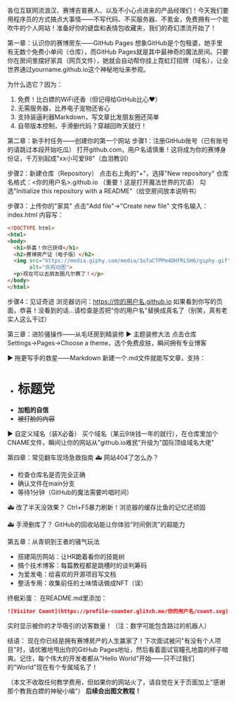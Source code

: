

各位互联网流浪汉、赛博吉普赛人、以及不小心点进来的产品经理们！今天我们要用程序员的方式搞点大事情——不写代码、不买服务器、不氪金，免费拥有一个能吹牛的个人网站！准备好你的键盘和表情包收藏夹，我们的奇幻漂流开始了！

第一章：认识你的赛博房东——GitHub Pages
想象GitHub是个包租婆，她手里有无数个免费小单间（仓库），而GitHub Pages就是其中最神奇的魔法房间。只要你在房间里摆好家具（网页文件），她就会自动帮你挂上霓虹灯招牌（域名），让全世界通过yourname.github.io这个神秘地址来参观。

为什么选它？因为：
1. 免费！比白嫖的WiFi还香（但记得给GitHub比心❤️）
2. 无需服务器，比养电子宠物还省心
3. 支持装逼利器Markdown，写文章比发朋友圈还简单
4. 自带版本控制，手滑删代码？穿越回昨天就行！

第二章：新手村任务——创建你的第一个网站
步骤1：注册GitHub账号（已有账号的请跳过本段开始吃瓜）
打开github.com，用户名请慎重！这将成为你的赛博身份证，千万别起成"xx小可爱98"（血泪教训）

步骤2：新建仓库（Repository）
点击右上角的"+"，选择"New repository"
仓库名格式：<你的用户名>.github.io （重要！这是打开魔法世界的咒语）
勾选"Initialize this repository with a README"（给空房间放本说明书）

步骤3：上传你的"家具"
点击"Add file"→"Create new file"
文件名输入：index.html
内容写：
```html
<!DOCTYPE html>
<html>
<body>
  <h1>恭喜！你已获得</h1>
  <h2>赛博房产证（电子版）</h2>
  <img src="https://media.giphy.com/media/3o7aCTPPm4OHfRLSH6/giphy.gif" 
       alt="庆祝动图">
  <p>现在可以去朋友圈凡尔赛了！</p>
</body>
</html>
```

步骤4：见证奇迹
浏览器访问：https://你的用户名.github.io
如果看到你写的页面，恭喜！没看到的话...请检查是否把"你的用户名"替换成真名了（别笑，真有老实人这么干过）

第三章：进阶骚操作——从毛坯房到精装修
▶️ 主题装修大法
点击仓库Settings→Pages→Choose a theme，选个免费皮肤，瞬间拥有专业博客

▶️ 拖更写手的救星——Markdown
新建一个.md文件就能写文章，支持：
- # 标题党
- **加粗的自信**
- ~~被打脸的内容~~

▶️ 自定义域名（装X必备）
买个域名（某云9块钱一年的就行），在仓库里加个CNAME文件，瞬间让你的网站从"github.io难民"升级为"国际顶级域名大佬"

第四章：常见翻车现场急救指南
🚑 网站404了怎么办？
- 检查仓库名是否完全正确
- 确认文件在main分支
- 等待1分钟（GitHub的魔法需要吟唱时间）

🚑 改了半天没效果？
Ctrl+F5暴力刷新！浏览器的缓存比鱼的记忆还顽固

🚑 手滑删库了？
GitHub的回收站能让你体验"时间倒流"的超能力

第五章：从青铜到王者的骚气玩法
- 搭建简历网站：让HR跪着看你的技能树
- 搞个技术博客：每篇教程都是跳槽时的谈判筹码
- 为爱发电：给喜欢的开源项目写文档
- 整活专用：收集前任的土味情话做成NFT（误）

终极彩蛋：
在README.md里添加：
```markdown
![Visitor Count](https://profile-counter.glitch.me/你的用户名/count.svg)
```
实时显示被你的才华吸引的访客数量！（注：数字可能包含路过的机器人）

结语：
现在你已经是拥有赛博房产的人生赢家了！下次面试被问"有没有个人项目"时，请优雅地甩出你的GitHub Pages地址，然后看着面试官瞳孔地震的样子暗爽。记住，每个伟大的开发者都从"Hello World"开始——只不过我们的"World"现在有个专属域名了！

（本文不收取任何教学费用，但如果你的网站火了，请自觉在关于页面加上"感谢那个教我白嫖的神秘小编"）
**后续会出图文教程！**